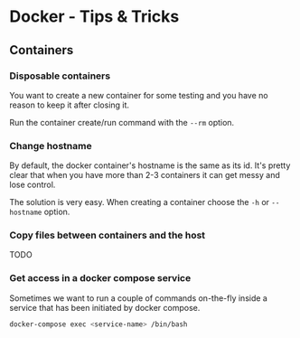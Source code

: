 # Docker - Tips & Tricks

## Containers


### Disposable containers
You want to create a new container for some testing and you have no reason to keep it after closing it.

Run the container create/run command with the `--rm` option.

### Change hostname
By default, the docker container's hostname is the same as its id. It's pretty clear that when you have more than 2-3 containers it can get messy and lose control.

The solution is very easy. When creating a container choose the `-h` or `--hostname` option.

### Copy files between containers and the host

TODO

### Get access in a docker compose service
Sometimes we want to run a couple of commands on-the-fly inside a service that has been initiated by docker compose.
```bash
docker-compose exec <service-name> /bin/bash
```

